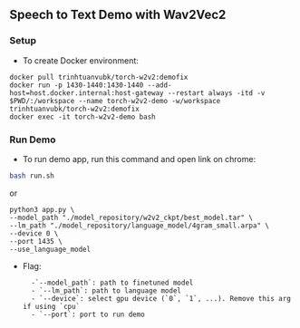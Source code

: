 ## Speech to Text Demo with Wav2Vec2

### Setup

- To create Docker environment:
```
docker pull trinhtuanvubk/torch-w2v2:demofix
docker run -p 1430-1440:1430-1440 --add-host=host.docker.internal:host-gateway --restart always -itd -v $PWD/:/workspace --name torch-w2v2-demo -w/workspace trinhtuanvubk/torch-w2v2:demofix
docker exec -it torch-w2v2-demo bash
```

### Run Demo
- To run demo app, run this command and open link on chrome: 
```bash
bash run.sh
```
or 
```
python3 app.py \
--model_path "./model_repository/w2v2_ckpt/best_model.tar" \
--lm_path "./model_repository/language_model/4gram_small.arpa" \
--device 0 \
--port 1435 \
--use_language_model
```
- Flag: 

        -`--model_path`: path to finetuned model
        - `--lm_path`: path to language model
        - `--device`: select gpu device (`0`, `1`, ...). Remove this arg if using `cpu`
        - `--port`: port to run demo

